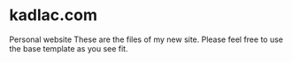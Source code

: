# kadlac.com
Personal website
These are the files of my new site. Please feel free to use the base template as you see fit. 

